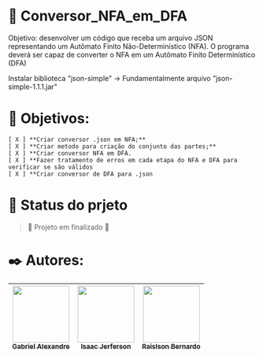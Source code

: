# 🚀 Conversor_NFA_em_DFA
Objetivo: desenvolver um código que receba um arquivo JSON representando um Autômato Finito Não-Determinístico (NFA). O programa deverá ser capaz de converter o NFA em um Autômato Finito Determinístico (DFA)

Instalar biblioteca "json-simple"
→ Fundamentalmente arquivo "json-simple-1.1.1.jar"

# 📜 Objetivos:
    [ X ] **Criar conversor .json em NFA;**
    [ X ] **Criar metodo para criação do conjunto das partes;**
    [ X ] **Criar conversor NFA em DFA.
    [ X ] **Fazer tratamento de erros em cada etapa do NFA e DFA para verificar se são válidos
    [ X ] **Criar conversor de DFA para .json

# 💾 Status do prjeto
> :construction: Projeto em finalizado :construction:


# ✒️ Autores: 
| [<img src="https://avatars.githubusercontent.com/u/99749672?v=4" width=115><br><sub>Gabriel Alexandre</sub>](https://https://github.com/aieFaria) |  [<img src="https://lh3.googleusercontent.com/a-/ALV-UjUSbAUZs8fIDLpE2IxgftQvn59uYcg5JtGjnglwGdLloMGgyXM=s50-c-k-no" width=115><br><sub>Isaac Jerferson</sub>](https://github.com/guilhermeonrails) |  [<img src="https://avatars.githubusercontent.com/u/160502160?v=4" width=115><br><sub>Raislson Bernardo</sub>](https://github.com/alexfelipe) |
| :---: | :---: | :---: |


